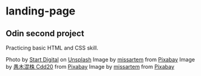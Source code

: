 # landing-page

## Odin second project

Practicing basic HTML and CSS skill.

Photo by <a href="https://unsplash.com/@startdig?utm_source=unsplash&utm_medium=referral&utm_content=creditCopyText">Start Digital</a> on <a href="https://unsplash.com/s/photos/square?utm_source=unsplash&utm_medium=referral&utm_content=creditCopyText">Unsplash</a>
Image by <a href="https://pixabay.com/users/missartem-18161995/?utm_source=link-attribution&amp;utm_medium=referral&amp;utm_campaign=image&amp;utm_content=7540835">missartem</a> from <a href="https://pixabay.com//?utm_source=link-attribution&amp;utm_medium=referral&amp;utm_campaign=image&amp;utm_content=7540835">Pixabay</a>
Image by <a href="https://pixabay.com/users/cdd20-1193381/?utm_source=link-attribution&amp;utm_medium=referral&amp;utm_campaign=image&amp;utm_content=6093999">愚木混株 Cdd20</a> from <a href="https://pixabay.com//?utm_source=link-attribution&amp;utm_medium=referral&amp;utm_campaign=image&amp;utm_content=6093999">Pixabay</a>
Image by <a href="https://pixabay.com/users/missartem-18161995/?utm_source=link-attribution&amp;utm_medium=referral&amp;utm_campaign=image&amp;utm_content=7471880">missartem</a> from <a href="https://pixabay.com//?utm_source=link-attribution&amp;utm_medium=referral&amp;utm_campaign=image&amp;utm_content=7471880">Pixabay</a>
  